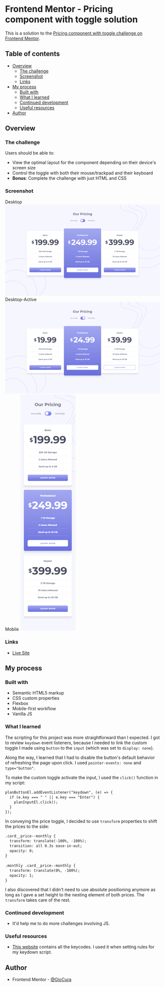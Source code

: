 # Frontend Mentor - Pricing component with toggle solution

This is a solution to the [Pricing component with toggle challenge on Frontend Mentor](https://www.frontendmentor.io/challenges/pricing-component-with-toggle-8vPwRMIC).

## Table of contents

- [Overview](#overview)
  - [The challenge](#the-challenge)
  - [Screenshot](#screenshot)
  - [Links](#links)
- [My process](#my-process)
  - [Built with](#built-with)
  - [What I learned](#what-i-learned)
  - [Continued development](#continued-development)
  - [Useful resources](#useful-resources)
- [Author](#author)

## Overview

### The challenge

Users should be able to:

- View the optimal layout for the component depending on their device's screen size
- Control the toggle with both their mouse/trackpad and their keyboard
- **Bonus**: Complete the challenge with just HTML and CSS

### Screenshot

Desktop
![Desktop](images/screenshot-desktop.png)
Desktop-Active
![Desktop](images/screenshot-desktop-active.png)
Mobile
![Desktop](images/screenshot-mobile.png)

### Links

- [Live Site](https://gc24-pricing-component-toggle.com)

## My process

### Built with

- Semantic HTML5 markup
- CSS custom properties
- Flexbox
- Mobile-first workflow
- Vanilla JS

### What I learned

The scripting for this project was more straightforward than I expected. I got to review `keydown` event listeners, because I needed to link the custom toggle I made using `button` to the `input` (which was set to `display: none`).

Along the way, I learned that I had to disable the button's default behavior of refreshing the page upon click. I used `pointer-events: none` and `type="button"`.

To make the custom toggle activate the input, I used the `click()` function in my script:

```
planButtonEl.addEventListener("keydown", (e) => {
  if (e.key === " " || e.key === "Enter") {
    planInputEl.click();
  }
});
```

In conveying the price toggle, I decided to use `transform` properties to shift the prices to the side:

```
.card__price--monthly {
  transform: translate(-100%, -100%);
  transition: all 0.3s ease-in-out;
  opacity: 0;
}

.monthly .card__price--monthly {
  transform: translate(0%, -100%);
  opacity: 1;
}
```

I also discovered that I didn't need to use absolute positioning anymore as long as I gave a set height to the nesting element of both prices. The `transform` takes care of the rest.

### Continued development

- It'd help me to do more challenges involving JS.

### Useful resources

- [This website](https://www.toptal.com/developers/keycode/space) contains all the keycodes. I used it when setting rules for my keydown script.

## Author

- Frontend Mentor - [@GioCura](https://www.frontendmentor.io/profile/GioCura)
